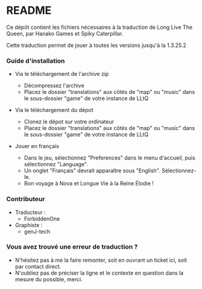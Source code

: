 # README #

Ce dépôt contient les fichiers nécessaires à la traduction de Long Live The Queen, par Hanako Games et Spiky Caterpillar.

Cette traduction permet de jouer à toutes les versions jusqu'à la 1.3.25.2

### Guide d'installation ###

* Via le téléchargement de l'archive zip
  * Décompressez l'archive
  * Placez le dossier "translations" aux côtés de "map" ou "music" dans le sous-dossier "game" de votre instance de LLtQ

* Via le téléchargement du dépot
  * Clonez le dépot sur votre ordinateur
  * Placez le dossier "translations" aux côtés de "map" ou "music" dans le sous-dossier "game" de votre instance de LLtQ

* Jouer en français
  * Dans le jeu, sélectionnez "Preferences" dans le menu d'accueil, puis sélectionnez "Language".
  * Un onglet "Français" devrait apparaître sous "English". Sélectionnez-le.
  * Bon voyage à Nova et Longue Vie à la Reine Élodie !

### Contributeur ###

* Traducteur : 
  * ForbiddenOne
* Graphiste : 
  * genJ-tech

### Vous avez trouvé une erreur de traduction ? ###

* N'hésitez pas à me la faire remonter, soit en ouvrant un ticket ici, soit par contact direct.
* N'oubliez pas de préciser la ligne et le contexte en question dans la mesure du possible, merci.
